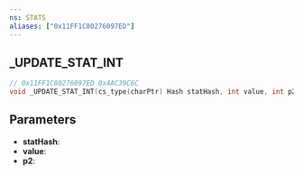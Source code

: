 ```yaml
---
ns: STATS
aliases: ["0x11FF1C80276097ED"]
---
```

## _UPDATE_STAT_INT

```c
// 0x11FF1C80276097ED 0x4AC39C6C
void _UPDATE_STAT_INT(cs_type(charPtr) Hash statHash, int value, int p2);
```

## Parameters
* **statHash**: 
* **value**: 
* **p2**: 

